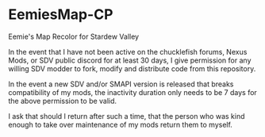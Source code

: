 # EemiesMap-CP
Eemie's Map Recolor for Stardew Valley

In the event that I have not been active on the chucklefish forums, Nexus Mods, or SDV public discord for at least 30 days, I give permission for any willing SDV modder to fork, modify and distribute code from this repository.

In the event a new SDV and/or SMAPI version is released that breaks compatibility of my mods, the inactivity duration only needs to be 7 days for the above permission to be valid.

I ask that should I return after such a time, that the person who was kind enough to take over maintenance of my mods return them to myself.
